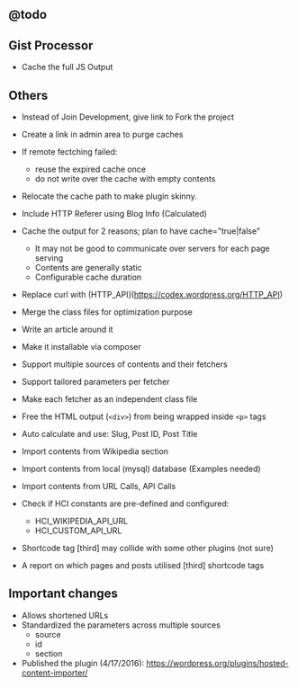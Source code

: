 ## @todo

## Gist Processor

 * Cache the full JS Output


## Others

 * Instead of Join Development, give link to Fork the project
 * Create a link in admin area to purge caches
 * If remote fectching failed:
    - reuse the expired cache once
    - do not write over the cache with empty contents
 * Relocate the cache path to make plugin skinny.
 * Include HTTP Referer using Blog Info (Calculated)
 * Cache the output for 2 reasons; plan to have cache="true|false" 
    - It may not be good to communicate over servers for each page serving
    - Contents are generally static
    - Configurable cache duration

 * Replace curl with (HTTP_API](https://codex.wordpress.org/HTTP_API)
 * Merge the class files for optimization purpose
 * Write an article around it
 * Make it installable via composer
 * Support multiple sources of contents and their fetchers
 * Support tailored parameters per fetcher
 * Make each fetcher as an independent class file
 * Free the HTML output (`<div>`) from being wrapped inside `<p>` tags
 * Auto calculate and use: Slug, Post ID, Post Title
 * Import contents from Wikipedia section
 * Import contents from local (mysql) database (Examples needed)
 * Import contents from URL Calls, API Calls
 * Check if HCI constants are pre-defined and configured:
   - HCI_WIKIPEDIA_API_URL
   - HCI_CUSTOM_API_URL
 * Shortcode tag [third] may collide with some other plugins (not sure)
 * A report on which pages and posts utilised [third] shortcode tags


## Important changes

 * Allows shortened URLs
 * Standardized the parameters across multiple sources
   - source
   - id
   - section
  * Published the plugin (4/17/2016): https://wordpress.org/plugins/hosted-content-importer/
